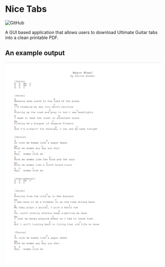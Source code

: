# Nice Tabs
<p>
<img alt="GitHub" src="https://img.shields.io/github/license/andrewschalk/Nice-Tabs"/>
  </p>
A GUI based application that allows users to download Ultimate Guitar tabs into a clean printable PDF.

## An example output

![An example output](ExampleTab.PNG)
